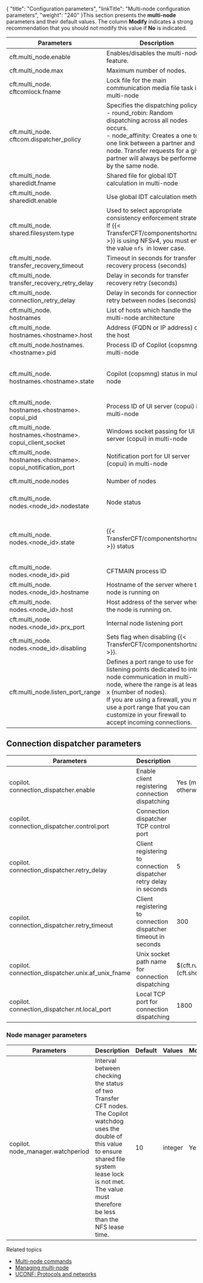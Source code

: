 {
    "title": "Configuration parameters",
    "linkTitle": "Multi&#45;node configuration parameters",
    "weight": "240"
}This section presents the **multi-node** parameters and their default values. The column **Modify** indicates a strong recommendation that you should not modify this value if **No** is indicated.


| Parameters | Description | Default | Values | Modify  |
| --- | --- | --- | --- | --- |
| cft.multi_node.enable | Enables/disables the multi-node feature. | No | Yes, No | Yes  |
| cft.multi_node.max | Maximum number of nodes. | 8 | integer from 0 to 8 | No  |
| cft.multi_node.<br /> cftcomlock.fname | Lock file for the main communication media file task in multi-node | $(cft.runtime_dir)/data/cftcom.lck | fname | Yes  |
| cft.multi_node.<br /> cftcom.dispatcher_policy  | Specifies the dispatching policy.<br/> - round_robin: Random dispatching across all nodes occurs.<br/> - node_affinity: Creates a one to one link between a partner and a node. Transfer requests for a given partner will always be performed by the same node. | round_robin  | round_robin,<br/> node_affinity | Yes  |
| cft.multi_node.<br /> sharedidt.fname | Shared file for global IDT calculation in multi-node | $(cft.runtime_dir)/data/cftsidt | fname | Yes  |
| cft.multi_node.<br /> sharedidt.enable | Use global IDT calculation method | No | Yes, No | Yes  |
| cft.multi_node.<br /> shared.filesystem.type | Used to select appropriate consistency enforcement strategy.<br/> If {{< TransferCFT/componentshortname  >}} is using NFSv4, you must enter the value <code>nfs </code>in lower case. | unknown | unknown, posix, nfs, cifs | Yes  |
| cft.multi_node.<br /> transfer_recovery_timeout | Timeout in seconds for transfer recovery process (seconds) | 30 | integer | Yes  |
| cft.multi_node.<br /> transfer_recovery_retry_delay | Delay in seconds for transfer recovery retry (seconds) | 20 | integer | Yes  |
| cft.multi_node.<br /> connection_retry_delay | Delay in seconds for connection retry between nodes (seconds) | 10 | integer | Yes  |
| cft.multi_node.<br /> hostnames | List of hosts which handle the multi-node architecture |   | list | No  |
| cft.multi_node.<br /> hostnames.&lt;hostname&gt;.host | Address (FQDN or IP address) of the host |   | string | Yes  |
| cft.multi_node.hostnames.<br /> &lt;hostname&gt;.pid | Process ID of Copilot (copsmng) in multi-node |   |   | No  |
| cft.multi_node.<br /> hostnames.&lt;hostname&gt;.state | Copilot (copsmng) status in multi-node | STOPPED | INITIALIZING, STARTING, RUNNING, STOPPING, STOPPED, ERROR | No  |
| cft.multi_node.<br /> hostnames.&lt;hostname&gt;.<br /> copui_pid | Process ID of UI server (copui) in multi-node |   |   | No  |
| cft.multi_node.<br /> hostnames.&lt;hostname&gt;.<br /> copui_client_socket | Windows socket passing for UI server (copui) in multi-node |   | integer | No  |
| cft.multi_node.<br /> hostnames.&lt;hostname&gt;.<br /> copui_notification_port | Notification port for UI server (copui) in multi-node |   | integer | No  |
| cft.multi_node.nodes | Number of nodes | 2 | integer from 2 to $(cft.multi_node.max) | No  |
| cft.multi_node.<br /> nodes.&lt;node_id&gt;.nodestate | Node status | DISABLED | DISABLED,<br/> ENABLED_STOPPED,<br/> ENABLED_STARTED | No  |
| cft.multi_node.<br /> nodes.&lt;node_id&gt;.state | {{< TransferCFT/componentshortname  >}} status | STOPPED | INITIALIZING,<br/> STARTING, RUNNING, STOPPING, STOPPED,<br/> ERROR | No  |
| cft.multi_node.<br /> nodes.&lt;node_id&gt;.pid | CFTMAIN process ID |   | integer | No  |
| cft.multi_node.<br /> nodes.&lt;node_id&gt;.hostname | Hostname of the server where the node is running on |   | string | No  |
| cft.multi_node.<br /> nodes.&lt;node_id&gt;.host | Host address of the server where the node is running on. |   | string | No  |
| cft.multi_node.<br /> nodes.&lt;node_id&gt;.prx_port | Internal node listening port |   | integer | No  |
| cft.multi_node.<br /> nodes.&lt;node_id&gt;.disabling | Sets flag when disabling {{< TransferCFT/componentshortname  >}}. | No | Yes, No | No  |
| cft.multi_node.listen_port_range  | Defines a port range to use for listening points dedicated to inter-node communication in multi-node, where the range is at least 4 x (number of nodes).<br/> If you are using a firewall, you must use a port range that you can customize in your firewall to accept incoming connections. | NA<br/> (system value is used) |   |   |


## Connection dispatcher parameters


| Parameters | Description | Default | Values | Modify  |
| --- | --- | --- | --- | --- |
| copilot.<br /> connection_dispatcher.enable | Enable client registering connection dispatching | Yes (multi-node), No otherwise | Yes, No | Yes  |
| copilot.<br /> connection_dispatcher.control.port | Connection dispatcher TCP control port |   | integer | Yes  |
| copilot.<br /> connection_dispatcher.retry_delay | Client registering to connection dispatcher retry delay in seconds | 5 | integer | Yes  |
| copilot.<br /> connection_dispatcher.retry_timeout | Client registering to connection dispatcher timeout in seconds | 300 | integer | Yes  |
| copilot.<br /> connection_dispatcher.unix.af_unix_fname | Unix socket path name for connection dispatching | $(cft.runtime_dir)/run/S_$<br /> (cft.short_hostname)DISPATCH | fname | Yes  |
| copilot.<br /> connection_dispatcher.nt.local_port | Local TCP port for connection dispatching | 1800 | integer | Yes  |


### Node manager parameters


| Parameters | Description | Default | Values | Modify  |
| --- | --- | --- | --- | --- |
| copilot.<br /> node_manager.watchperiod | Interval between checking the status of two Transfer CFT nodes. The Copilot watchdog uses the double of this value to ensure shared file system lease lock is not met. The value must therefore be less than the NFS lease time. | 10 | integer | Yes  |


Related topics

- [Multi-node commands](../../../../about_multinode/multi_node_commands)
- [Managing multi-node]()
- [UCONF: Protocols and networks](../../../../admin_intro/uconf/uconf_protocols_and_networks)
